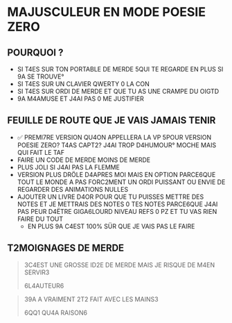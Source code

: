 # MAJUSCULEUR EN MODE POESIE ZERO

## POURQUOI ?

 - SI T4ES SUR TON PORTABLE DE MERDE 5QUI TE REGARDE EN PLUS SI 9A SE TROUVE°
 - SI T4ES SUR UN CLAVIER QWERTY 0 LA CON
 - SI T4ES SUR ORDI DE MERDE ET QUE TU AS UNE CRAMPE DU OIGTD
 - 9A M4AMUSE ET J4AI PAS 0 ME JUSTIFIER

## FEUILLE DE ROUTE QUE JE VAIS JAMAIS TENIR

 - ✅ PREMI7RE VERSION QU4ON APPELLERA LA VP 5POUR VERSION POESIE ZERO? T4AS CAPT2? J4AI TROP D4HUMOUR° MOCHE MAIS QUI FAIT LE TAF
 - FAIRE UN CODE DE MERDE MOINS DE MERDE
 - PLUS JOLI SI J4AI PAS LA FLEMME
 - VERSION PLUS DRÖLE D4APRES MOI MAIS EN OPTION PARCE6QUE TOUT LE MONDE A PAS FORC2MENT UN ORDI PUISSANT OU ENVIE DE REGARDER DES ANIMATIONS NULLES
 - AJOUTER UN LIVRE D4OR POUR QUE TU PUISSES METTRE DES NOTES ET JE METTRAIS DES NOTES 0 TES NOTES PARCE6QUE J4AI PAS PEUR D4ËTRE GIGA6LOURD NIVEAU REFS 0 PZ ET TU VAS RIEN FAIRE DU TOUT
   - EN PLUS 9A C4EST 100% SÜR QUE JE VAIS PAS LE FAIRE

## T2MOIGNAGES DE MERDE

> 3C4EST UNE GROSSE ID2E DE MERDE MAIS JE RISQUE DE M4EN SERVIR3
>
>   6L4AUTEUR6

> 39A A VRAIMENT 2T2 FAIT AVEC LES MAINS3
>
> 6QQ1 QU4A RAISON6
